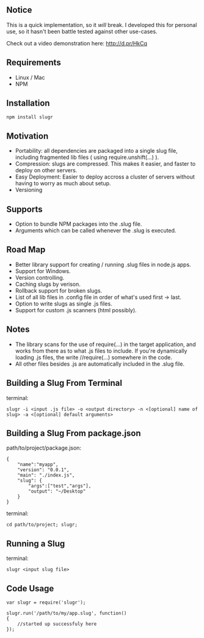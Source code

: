Notice
------

This is a quick implementation, so it *will* break. I developed this for personal use, so it hasn't been battle tested against other use-cases.

Check out a video demonstration here: http://d.pr/HkCq

Requirements
------------

* Linux / Mac 
* NPM

Installation
------------

	npm install slugr
	
Motivation
----------

* Portability: all dependencies are packaged into a single slug file, including fragmented lib files ( using require.unshift(...) ).
* Compression: slugs are compressed. This makes it easier, and faster to deploy on other servers.
* Easy Deployment: Easier to deploy accross a cluster of servers without having to worry as much about setup.
* Versioning

Supports
--------

* Option to bundle NPM packages into the .slug file.
* Arguments which can be called whenever the .slug is executed.


Road Map
--------

* Better library support for creating / running .slug files in node.js apps.
* Support for Windows.
* Version controlling.
* Caching slugs by verison.
* Rollback support for broken slugs.
* List of all lib files in .config file in order of what's used first -> last.
* Option to write slugs as single .js files.
* Support for custom .js scanners (html possibly).


Notes
-----

* The library scans for the use of require(...) in the target application, and works from there as to what .js files to include. If you're dynamically loading .js files, the write //require(...) somewhere in the code.
* All other files besides .js are automatically included in the .slug file.

Building a Slug From Terminal
-----------------------------
	
terminal:

	slugr -i <input .js file> -o <output directory> -n <[optional] name of slug> -a <[optional] default arguments>
	
Building a Slug From package.json
---------------------------

path/to/project/package.json:
	
	{
	    "name":"myapp",
	    "version": "0.0.1",
	    "main": "./index.js",
		"slug": {
			"args":["test","args"],
			"output": "~/Desktop"
		}
	}

terminal:
	
	cd path/to/project; slugr; 
	

Running a Slug
--------------

terminal: 

	slugr <input slug file>
	
Code Usage
-----------

	var slugr = require('slugr');
	
	slugr.run('/path/to/my/app.slug', function()
	{
		//started up successfuly here
	});
	
	


	


